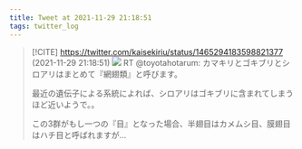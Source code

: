 ```yaml
---
title: Tweet at 2021-11-29 21:18:51
tags: twitter_log
---
```


> [!CITE] https://twitter.com/kaisekiriu/status/1465294183598821377 (2021-11-29 21:18:51)
> ![](https://twitter.com/kaisekiriu/status/1465294183598821377)
> RT @toyotahotarum: カマキリとゴキブリとシロアリはまとめて『網翅類』と呼びます。
> 
> 最近の遺伝子による系統によれば、シロアリはゴキブリに含まれてしまうほど近いようで。。
> 
> この3群がもし一つの『目』となった場合、半翅目はカメムシ目、膜翅目はハチ目と呼ばれますが…
